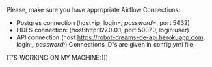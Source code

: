 Please, make sure you have appropriate Airflow Connections:
- Postgres connection (host=ip, login=*, password=*, port:5432)
- HDFS connection: (host:http:127.0.0.1, port:50070, login:user)
- API connection (host:https://robot-dreams-de-api.herokuapp.com, login:*, password:*)
Connections ID's are given in config.yml file

IT'S WORKING ON MY MACHINE:)))
